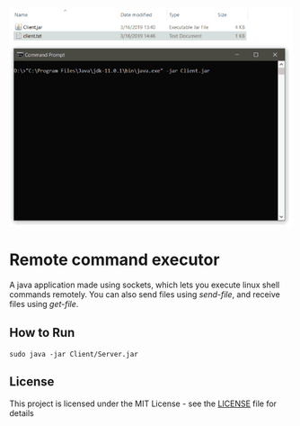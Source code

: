 ![](preview.gif)
# Remote command executor

A java application made using sockets, which lets you execute linux shell commands remotely. You can also send files using *send-file*, and receive files using *get-file*.

## How to Run

```
sudo java -jar Client/Server.jar
```

## License

This project is licensed under the MIT License - see the [LICENSE](LICENSE) file for details